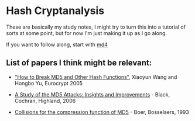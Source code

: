 # Hash Cryptanalysis

These are basically my study notes, I might try to turn this into a tutorial of sorts at some point, but for now I'm just making it up as I go along.

If you want to follow along, start with [md4](./md4/)

## List of papers I think might be relevant:

- ["How to Break MD5 and Other Hash Functions"](https://iacr.org/archive/eurocrypt2005/34940019/34940019.pdf), Xiaoyun Wang and Hongbo Yu, Eurocrypt 2005

- [A Study of the MD5 Attacks: Insights and Improvements](https://home.cs.colorado.edu/~jrblack/papers/md5e-full.pdf) - Black, Cochran, Highland, 2006

- [Collisions for the compression function of MD5](https://lirias.kuleuven.be/retrieve/333359) - Boer, Bosselaers, 1993
